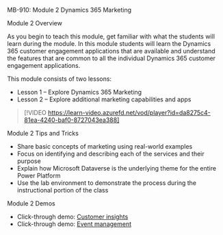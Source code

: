 

MB-910: Module 2 Dynamics 365 Marketing

Module 2 Overview

As you begin to teach this module, get familiar with what the students will learn during the module. In this module students will learn the Dynamics 365 customer engagement applications that are available and understand the features that are common to all the individual Dynamics 365 customer engagement applications. 

This module consists of two lessons:

- Lesson 1 – Explore Dynamics 365 Marketing
- Lesson 2 – Explore additional marketing capabilities and apps
 
> [!VIDEO https://learn-video.azurefd.net/vod/player?id=da8275c4-81ea-4240-baf0-8727043ea388]  

Module 2 Tips and Tricks

- Share basic concepts of marketing using real-world examples
- Focus on identifying and describing each of the services and their purpose
- Explain how Microsoft Dataverse is the underlying theme for the entire Power Platform
- Use the lab environment to demonstrate the process during the instructional portion of the class

Module 2 Demos

- Click-through demo: [Customer insights](https://microsoftlearning.github.io/click-throughs/docs/mb-910/version2/LP-MKTING-M2-CI/index.html)
- Click-through demo: [Event management](https://microsoftlearning.github.io/click-throughs/docs/mb-910/version2/LP-MKTING-M2-EVENTS/index.html) 
